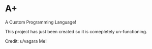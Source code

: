 # A+
A Custom Programming Language!

This project has just been created so it is comepletely un-functioning.

Credit:
u/vagara
Me!
